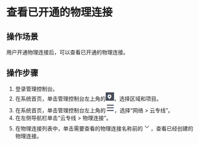 # 查看已开通的物理连接<a name="dc_04_0201"></a>

## 操作场景<a name="section30627385"></a>

用户开通物理连接后，可以查看已开通的物理连接。

## 操作步骤<a name="section7211011"></a>

1.  登录管理控制台。
2.  在系统首页，单击管理控制台左上角的![](figures/zh-cn_image_0262075509.png)，选择区域和项目。
3.  在系统首页，单击管理控制台左上角的![](figures/zh-cn_image_0262075511.png)，选择“网络 \> 云专线”。
4.  在左侧导航栏单击“云专线 \> 物理连接”。
5.  在物理连接列表中，单击需要查看的物理连接名称前的![](figures/zh-cn_image_0166140265.png)，查看已经创建的物理连接。

